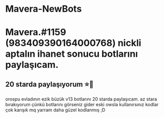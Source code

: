 # Mavera-NewBots

# Mavera.#1159 (983409390164000768) nickli aptalın ihanet sonucu botlarını paylaşıcam.
## 20 starda paylaşıyorum ⭐🌟
orospu evladının ezik büzük v13 botlarını 20 starda paylaşıcam. az stara bırakıyorum çünkü botlarını görseniz gider eski owsla kullanırsınız kodlar çok karışık mq yarram daha güzel kodlanmış ;D
